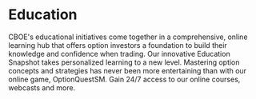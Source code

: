 # Education

CBOE's educational initiatives come together in a comprehensive, online learning hub that offers option investors a foundation to build their knowledge and confidence when trading. Our innovative Education Snapshot takes personalized learning to a new level. Mastering option concepts and strategies has never been more entertaining than with our online game, OptionQuestSM. Gain 24/7 access to our online courses, webcasts and more.